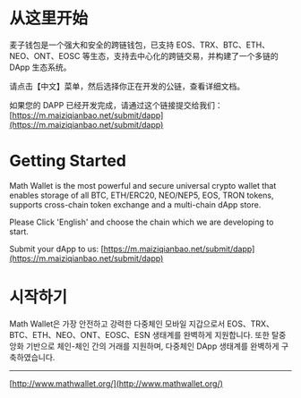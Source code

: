# 从这里开始

麦子钱包是一个强大和安全的跨链钱包，已支持 EOS、TRX、BTC、ETH、NEO、ONT、EOSC 等生态，支持去中心化的跨链交易，并构建了一个多链的 DApp 生态系统。

请点击【中文】菜单，然后选择你正在开发的公链，查看详细文档。

如果您的 DAPP 已经开发完成，请通过这个链接提交给我们：[https://m.maiziqianbao.net/submit/dapp](https://m.maiziqianbao.net/submit/dapp)

# Getting Started

Math Wallet is the most powerful and secure universal crypto wallet that enables storage of all BTC, ETH/ERC20, NEO/NEP5, EOS, TRON tokens, supports cross-chain token exchange and a multi-chain dApp store.

Please Click 'English' and choose the chain which we are developing to start.

Submit your dApp to us: [https://m.maiziqianbao.net/submit/dapp](https://m.maiziqianbao.net/submit/dapp)

# 시작하기

Math Wallet은 가장 안전하고 강력한 다중체인 모바일 지갑으로서 EOS、TRX、BTC、ETH、NEO、ONT、EOSC、ESN 생태계를 완벽하게 지원합니다. 또한 탈중앙화 기반으로 체인-체인 간의 거래를 지원하며, 다중체인 DApp 생태계를 완벽하게 구축하였습니다.

---

[http://www.mathwallet.org/](http://www.mathwallet.org/)